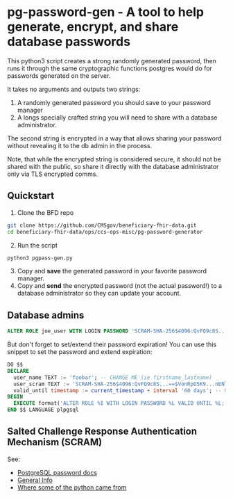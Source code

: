 # pg-password-gen - A tool to help generate, encrypt, and share database passwords

This python3 script creates a strong randomly generated password, then runs it through the same cryptographic functions postgres would do for passwords generated on the server.

It takes no arguments and outputs two strings:
  1. A randomly generated password you should save to your password manager
  2. A longs specially crafted string you will need to share with a database administrator. 
  
The second string is encrypted in a way that allows sharing your password without revealing it to the db admin in the process. 

Note, that while the encrypted string is considered secure, it should not be shared with the public, so share it directly with the database administrator only via TLS encrypted comms.

## Quickstart

1. Clone the BFD repo

```bash
git clone https://github.com/CMSgov/beneficiary-fhir-data.git
cd beneficiary-fhir-data/ops/ccs-ops-misc/pg-password-generator
```

2. Run the script

```bash
python3 pgpass-gen.py
```

3. Copy and **save** the generated password in your favorite password manager.
4. Copy and **send** the encrypted password (not the actual password!) to a database administrator so they can update your account.

## Database admins


```sql
ALTER ROLE joe_user WITH LOGIN PASSWORD 'SCRAM-SHA-256$4096:QvFQ9c8S...==$VonRpO5K9...nENlN0=:mdAL8...ArF/Ufy4n...bQyc=';
```

But don't forget to set/extend their password expiration! You can use this snippet to set the password and extend expiration:

```sql
DO $$
DECLARE
  user_name TEXT := 'foobar'; -- CHANGE ME (ie firstname_lastname)
  user_scram TEXT := 'SCRAM-SHA-256$4096:QvFQ9c8S...==$VonRpO5K9...nENlN0=:mdAL8...ArF/Ufy4n...bQyc='; -- AND ME TOO
  valid_until timestamp := current_timestamp + interval '60 days'; -- NOT GREATER THAN 60 DAYS IN PROD!
BEGIN
  EXECUTE format('ALTER ROLE %I WITH LOGIN PASSWORD %L VALID UNTIL %L;', user_name, user_scram, valid_until);
END $$ LANGUAGE plpgsql
```

## Salted Challenge Response Authentication Mechanism (SCRAM)

See:
  - [PostgreSQL password docs](https://www.postgresql.org/docs/current/auth-password.html)
  - [General Info](https://www.percona.com/blog/postgresql-14-and-recent-scram-authentication-changes-should-i-migrate-to-scram/)
  - [Where some of the python came from](https://stackoverflow.com/questions/68400120/how-to-generate-scram-sha-256-to-create-postgres-13-user)

